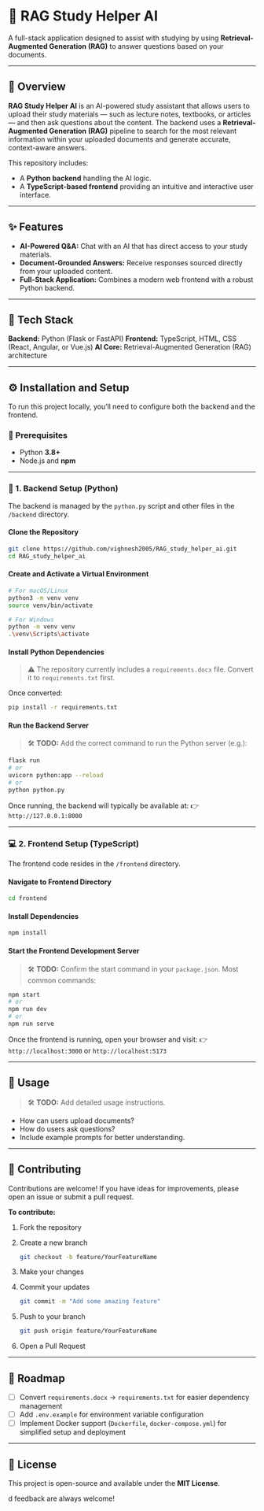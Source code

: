 # 📘 RAG Study Helper AI

A full-stack application designed to assist with studying by using **Retrieval-Augmented Generation (RAG)** to answer questions based on your documents.

---

## 🧠 Overview

**RAG Study Helper AI** is an AI-powered study assistant that allows users to upload their study materials — such as lecture notes, textbooks, or articles — and then ask questions about the content.
The backend uses a **Retrieval-Augmented Generation (RAG)** pipeline to search for the most relevant information within your uploaded documents and generate accurate, context-aware answers.

This repository includes:

* A **Python backend** handling the AI logic.
* A **TypeScript-based frontend** providing an intuitive and interactive user interface.

---

## ✨ Features

* **AI-Powered Q&A:** Chat with an AI that has direct access to your study materials.
* **Document-Grounded Answers:** Receive responses sourced directly from your uploaded content.
* **Full-Stack Application:** Combines a modern web frontend with a robust Python backend.

---

## 🧮 Tech Stack

**Backend:** Python (Flask or FastAPI)
**Frontend:** TypeScript, HTML, CSS (React, Angular, or Vue.js)
**AI Core:** Retrieval-Augmented Generation (RAG) architecture

---

## ⚙️ Installation and Setup

To run this project locally, you’ll need to configure both the backend and the frontend.

### 🗾 Prerequisites

* Python **3.8+**
* Node.js and **npm**

---

### 🔧 1. Backend Setup (Python)

The backend is managed by the `python.py` script and other files in the `/backend` directory.

#### Clone the Repository

```bash
git clone https://github.com/vighnesh2005/RAG_study_helper_ai.git
cd RAG_study_helper_ai
```

#### Create and Activate a Virtual Environment

```bash
# For macOS/Linux
python3 -m venv venv
source venv/bin/activate

# For Windows
python -m venv venv
.\venv\Scripts\activate
```

#### Install Python Dependencies

> ⚠️ The repository currently includes a `requirements.docx` file.
> Convert it to `requirements.txt` first.

Once converted:

```bash
pip install -r requirements.txt
```

#### Run the Backend Server

> 🛠️ **TODO:** Add the correct command to run the Python server (e.g.):

```bash
flask run
# or
uvicorn python:app --reload
# or
python python.py
```

Once running, the backend will typically be available at:
👉 `http://127.0.0.1:8000`

---

### 💻 2. Frontend Setup (TypeScript)

The frontend code resides in the `/frontend` directory.

#### Navigate to Frontend Directory

```bash
cd frontend
```

#### Install Dependencies

```bash
npm install
```

#### Start the Frontend Development Server

> 🛠️ **TODO:** Confirm the start command in your `package.json`.
> Most common commands:

```bash
npm start
# or
npm run dev
# or
npm run serve
```

Once the frontend is running, open your browser and visit:
👉 `http://localhost:3000` or `http://localhost:5173`

---

## 🚀 Usage

> 🛠️ **TODO:** Add detailed usage instructions.

* How can users upload documents?
* How do users ask questions?
* Include example prompts for better understanding.

---

## 🤝 Contributing

Contributions are welcome!
If you have ideas for improvements, please open an issue or submit a pull request.

**To contribute:**

1. Fork the repository
2. Create a new branch

   ```bash
   git checkout -b feature/YourFeatureName
   ```
3. Make your changes
4. Commit your updates

   ```bash
   git commit -m "Add some amazing feature"
   ```
5. Push to your branch

   ```bash
   git push origin feature/YourFeatureName
   ```
6. Open a Pull Request

---

## 🟞️ Roadmap

* [ ] Convert `requirements.docx` → `requirements.txt` for easier dependency management
* [ ] Add `.env.example` for environment variable configuration
* [ ] Implement Docker support (`Dockerfile`, `docker-compose.yml`) for simplified setup and deployment

---

## 📄 License

This project is open-source and available under the **MIT License**.

d feedback are always welcome!
